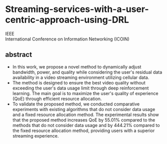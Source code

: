 # Streaming-services-with-a-user-centric-approach-using-DRL

IEEE </br>
International Conference on Information Networking (ICOIN)

## abstract
- In this work, we propose a novel method to dynamically adjust bandwidth, power, and quality while considering the user's residual data availability in a video streaming environment utilizing cellular data.
- The method is designed to ensure the best video quality without exceeding the user's data usage limit through deep reinforcement learning. The main goal is to maximize the user's quality of experience (QoE) through efficient resource allocation.
- To validate the proposed method, we conducted comparative experiments with existing algorithms that do not consider data usage and a fixed resource allocation method. The experimental results show that the proposed method increases QoE by 55.01\% compared to the methods that do not consider data usage and by 444.21\% compared to the fixed resource allocation method, providing users with a superior streaming experience.
